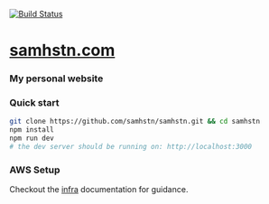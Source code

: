 [![Build Status](https://samhstn.com/badge)](https://console.aws.amazon.com/codesuite/codebuild/projects/Push)

# [samhstn.com](https://samhstn.com)

### My personal website

### Quick start

```bash
git clone https://github.com/samhstn/samhstn.git && cd samhstn
npm install
npm run dev
# the dev server should be running on: http://localhost:3000
```

### AWS Setup

Checkout the [infra](./infra) documentation for guidance.
